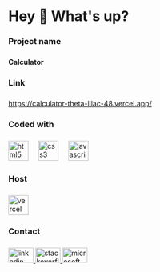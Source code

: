 <h1 align="left">Hey 👋 What's up?</h1>

###

<h3 align="left">Project name</h3>

###

<h4 align="left">Calculator</h4>

###

<h3 align="left">Link</h3>

###

<a href="https://calculator-theta-lilac-48.vercel.app/" title="preview">https://calculator-theta-lilac-48.vercel.app/</a>

###

<h3 align="left">Coded with</h3>

###

<div align="left">
  <img src="https://img.shields.io/badge/HTML5-E34F26?logo=html5&logoColor=white&style=for-the-badge" height="40" alt="html5 logo"  />
  <img width="12" />
  <img src="https://img.shields.io/badge/CSS3-1572B6?logo=css3&logoColor=white&style=for-the-badge" height="40" alt="css3 logo"  />
  <img width="12" />
  <img src="https://img.shields.io/badge/JavaScript-F7DF1E?logo=javascript&logoColor=black&style=for-the-badge" height="40" alt="javascript logo"  />
</div>

###

<h3 align="left">Host</h3>

###

<div align="left">
  <img src="https://img.shields.io/badge/Vercel-000000?logo=vercel&logoColor=white&style=for-the-badge" style="height:40px;" alt="vercel logo"  />
</div>

###

<h3 align="left">Contact</h3>

###

<div align="left">
  <a href="https://www.linkedin.com/in/mohamed-kamal-10465220a/" target="_blank">
    <img src="https://raw.githubusercontent.com/maurodesouza/profile-readme-generator/master/src/assets/icons/social/linkedin/default.svg" width="50" height="30" alt="linkedin logo"  />
  </a>
  <a href="https://stackoverflow.com/users/15161247/mohamed-kamal" target="_blank">
    <img src="https://raw.githubusercontent.com/maurodesouza/profile-readme-generator/master/src/assets/icons/social/stackoverflow/default.svg" width="50" height="30" alt="stackoverflow logo"  />
  </a>
  <a href="mailto:mhmdalshwamy@outlook.com" target="_blank">
    <img src="https://raw.githubusercontent.com/maurodesouza/profile-readme-generator/master/src/assets/icons/social/microsoft-outlook/default.svg" width="50" height="30" alt="microsoft-outlook logo"  />
  </a>
</div>

###
